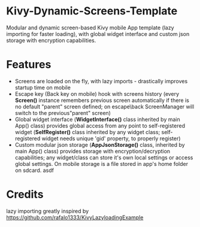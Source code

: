 # Kivy-Dynamic-Screens-Template
Modular and dynamic screen-based Kivy mobile App template (lazy importing for faster loading), with global widget interface and custom json storage with encryption capabilities.

# Features

* Screens are loaded on the fly, with lazy imports - drastically improves startup time on mobile
* Escape key (Back key on mobile) hook with screens history (every **Screen()** instance remembers previous screen automatically if there is no default "parent" screen defined; on escape\back ScreenManager will switch to the previous\"parent" screen)
* Global widget interface (**WidgetInterface()** class inherited by main App() class) provides global access from any point to self-registered widget (**SelfRegister()** class inherited by any widget class; self-registered widget needs unique 'gid' property, to properly register)
* Custom modular json storage (**AppJsonStorage()** class, inherited by main App() class) provides storage with encryption/decryption capabilities; any widget/class can store it's own local settings or access global settings. On mobile storage is a file stored in app's home folder on sdcard.
asdf


# Credits
lazy importing greatly inspired by https://github.com/rafalo1333/KivyLazyloadingExample
